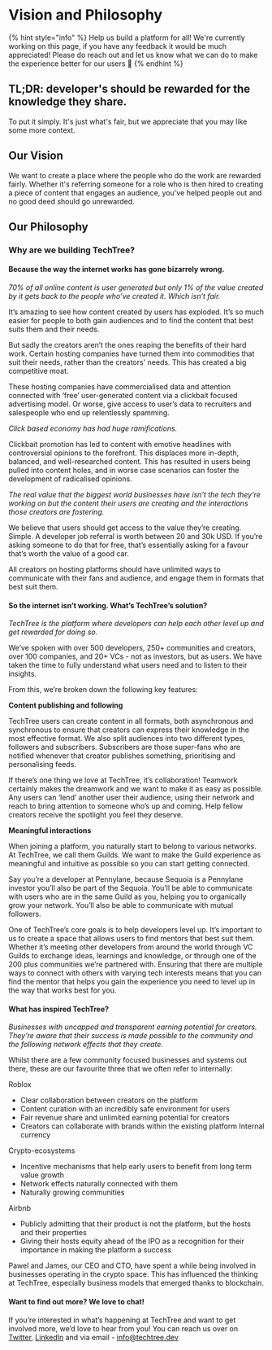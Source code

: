 # Vision and Philosophy

{% hint style="info" %}
Help us build a platform for all! We're currently working on this page, if you have any feedback it would be much appreciated! Please do reach out and let us know what we can do to make the experience better for our users 🎉
{% endhint %}

## TL;DR: developer's should be rewarded for the knowledge they share.

To put it simply. It's just what's fair, but we appreciate that you may like some more context.

## Our Vision

We want to create a place where the people who do the work are rewarded fairly. Whether it's referring someone for a role who is then hired to creating a piece of content that engages an audience, you've helped people out and no good deed should go unrewarded.&#x20;

## **Our Philosophy**

### Why are we building TechTree?

#### **Because the way the internet works has gone bizarrely wrong.**

_70% of all online content is user generated but only 1% of the value created by it gets back to the people who’ve created it. Which isn’t fair._

It’s amazing to see how content created by users has exploded. It’s so much easier for people to both gain audiences and to find the content that best suits them and their needs.

But sadly the creators aren’t the ones reaping the benefits of their hard work. Certain hosting companies have turned them into commodities that suit their needs, rather than the creators' needs. This has created a big competitive moat.

These hosting companies have commercialised data and attention connected with ‘free’ user-generated content via a clickbait focused advertising model. Or worse, give access to user’s data to recruiters and salespeople who end up relentlessly spamming.

_Click based economy has had huge ramifications._

Clickbait promotion has led to content with emotive headlines with controversial opinions to the forefront. This displaces more in-depth, balanced, and well-researched content. This has resulted in users being pulled into content holes, and in worse case scenarios can foster the development of radicalised opinions.

_The real value that the biggest world businesses have isn’t the tech they’re working on but the content their users are creating and the interactions those creators are fostering._

We believe that users should get access to the value they’re creating. Simple. A developer job referral is worth between 20 and 30k USD. If you’re asking someone to do that for free, that’s essentially asking for a favour that’s worth the value of a good car.

All creators on hosting platforms should have unlimited ways to communicate with their fans and audience, and engage them in formats that best suit them.

#### **So the internet isn’t working. What’s TechTree’s solution?**

_TechTree is the platform where developers can help each other level up and get rewarded for doing so._

We’ve spoken with over 500 developers, 250+ communities and creators, over 100 companies, and 20+ VCs - not as investors, but as users. We have taken the time to fully understand what users need and to listen to their insights.

From this, we’re broken down the following key features:

**Content publishing and following**&#x20;

TechTree users can create content in all formats, both asynchronous and synchronous to ensure that creators can express their knowledge in the most effective format. We also split audiences into two different types, followers and subscribers. Subscribers are those super-fans who are notified whenever that creator publishes something, prioritising and personalising feeds.

If there’s one thing we love at TechTree, it’s collaboration! Teamwork certainly makes the dreamwork and we want to make it as easy as possible. Any users can ‘lend’ another user their audience, using their network and reach to bring attention to someone who’s up and coming. Help fellow creators receive the spotlight you feel they deserve.

**Meaningful interactions**&#x20;

When joining a platform, you naturally start to belong to various networks. At TechTree, we call them Guilds. We want to make the Guild experience as meaningful and intuitive as possible so you can start getting connected.

Say you’re a developer at Pennylane, because Sequoia is a Pennylane investor you’ll also be part of the Sequoia. You’ll be able to communicate with users who are in the same Guild as you, helping you to organically grow your network. You’ll also be able to communicate with mutual followers.

One of TechTree’s core goals is to help developers level up. It’s important to us to create a space that allows users to find mentors that best suit them. Whether it’s meeting other developers from around the world through VC Guilds to exchange ideas, learnings and knowledge, or through one of the 200 plus communities we’re partnered with. Ensuring that there are multiple ways to connect with others with varying tech interests means that you can find the mentor that helps you gain the experience you need to level up in the way that works best for you.

#### What has inspired TechTree?

_Businesses with uncapped and transparent earning potential for creators. They’re aware that their success is made possible to the community and the following network effects that they create._

Whilst there are a few community focused businesses and systems out there, these are our favourite three that we often refer to internally:

Roblox&#x20;

* Clear collaboration between creators on the platform&#x20;
* Content curation with an incredibly safe environment for users&#x20;
* Fair revenue share and unlimited earning potential for creators&#x20;
* Creators can collaborate with brands within the existing platform Internal currency

Crypto-ecosystems

* Incentive mechanisms that help early users to benefit from long term value growth&#x20;
* Network effects naturally connected with them&#x20;
* Naturally growing communities

Airbnb&#x20;

* Publicly admitting that their product is not the platform, but the hosts and their properties&#x20;
* Giving their hosts equity ahead of the IPO as a recognition for their importance in making the platform a success

Pawel and James, our CEO and CTO, have spent a while being involved in businesses operating in the crypto space. This has influenced the thinking at TechTree, especially business models that emerged thanks to blockchain.

#### Want to find out more? We love to chat!

If you’re interested in what’s happening at TechTree and want to get involved more, we’d love to hear from you! You can reach us over on [Twitter](https://twitter.com/TechTree\_dev), [LinkedIn](https://www.linkedin.com/company/techtreedev) and via email - info@techtree.dev

